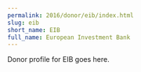 ```yaml
---
permalink: 2016/donor/eib/index.html
slug: eib
short_name: EIB
full_name: European Investment Bank
---
```


Donor profile for EIB goes here.
